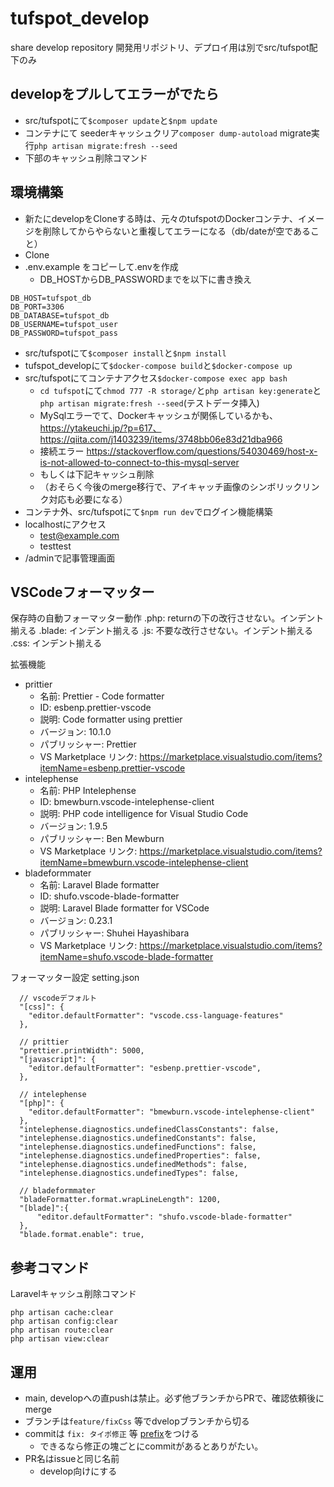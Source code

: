 # tufspot_develop
share develop repository
開発用リポジトリ、デプロイ用は別でsrc/tufspot配下のみ

## developをプルしてエラーがでたら
- src/tufspotにて`$composer update`と`$npm update`
- コンテナにて seederキャッシュクリア`composer dump-autoload` migrate実行`php artisan migrate:fresh --seed`
- 下部のキャッシュ削除コマンド

## 環境構築
- 新たにdevelopをCloneする時は、元々のtufspotのDockerコンテナ、イメージを削除してからやらないと重複してエラーになる（db/dateが空であること）
- Clone
- .env.example をコピーして.envを作成
  - DB_HOSTからDB_PASSWORDまでを以下に書き換え
```
DB_HOST=tufspot_db
DB_PORT=3306
DB_DATABASE=tufspot_db
DB_USERNAME=tufspot_user
DB_PASSWORD=tufspot_pass
```
- src/tufspotにて`$composer install`と`$npm install`
- tufspot_developにて`$docker-compose build`と`$docker-compose up`
- src/tufspotにてコンテナアクセス`$docker-compose exec app bash`
  - `cd tufspot`にて`chmod 777 -R storage/`と`php artisan key:generate`と`php artisan migrate:fresh --seed`(テストデータ挿入)
  - MySqlエラーでて、Dockerキャッシュが関係しているかも、https://ytakeuchi.jp/?p=617、https://qiita.com/j1403239/items/3748bb06e83d21dba966
  - 接続エラー https://stackoverflow.com/questions/54030469/host-x-is-not-allowed-to-connect-to-this-mysql-server
  - もしくは下記キャッシュ削除
  - （おそらく今後のmerge移行で、アイキャッチ画像のシンボリックリンク対応も必要になる）
- コンテナ外、src/tufspotにて`$npm run dev`でログイン機能構築
- localhostにアクセス
  - test@example.com
  - testtest
- /adminで記事管理画面

## VSCodeフォーマッター
保存時の自動フォーマッター動作
.php: returnの下の改行させない。インデント揃える
.blade: インデント揃える
.js: 不要な改行させない。インデント揃える
.css: インデント揃える

拡張機能
- prittier
  - 名前: Prettier - Code formatter
  - ID: esbenp.prettier-vscode
  - 説明: Code formatter using prettier
  - バージョン: 10.1.0
  - パブリッシャー: Prettier
  - VS Marketplace リンク: https://marketplace.visualstudio.com/items?itemName=esbenp.prettier-vscode
- intelephense
  - 名前: PHP Intelephense
  - ID: bmewburn.vscode-intelephense-client
  - 説明: PHP code intelligence for Visual Studio Code
  - バージョン: 1.9.5
  - パブリッシャー: Ben Mewburn
  - VS Marketplace リンク: https://marketplace.visualstudio.com/items?itemName=bmewburn.vscode-intelephense-client
- bladeformmater
  - 名前: Laravel Blade formatter
  - ID: shufo.vscode-blade-formatter
  - 説明: Laravel Blade formatter for VSCode
  - バージョン: 0.23.1
  - パブリッシャー: Shuhei Hayashibara
  - VS Marketplace リンク: https://marketplace.visualstudio.com/items?itemName=shufo.vscode-blade-formatter

フォーマッター設定
setting.json
```
  // vscodeデフォルト
  "[css]": {
    "editor.defaultFormatter": "vscode.css-language-features"
  },

  // prittier
  "prettier.printWidth": 5000,
  "[javascript]": {
    "editor.defaultFormatter": "esbenp.prettier-vscode",
  },

  // intelephense
  "[php]": {
    "editor.defaultFormatter": "bmewburn.vscode-intelephense-client"
  },
  "intelephense.diagnostics.undefinedClassConstants": false,
  "intelephense.diagnostics.undefinedConstants": false,
  "intelephense.diagnostics.undefinedFunctions": false,
  "intelephense.diagnostics.undefinedProperties": false,
  "intelephense.diagnostics.undefinedMethods": false,
  "intelephense.diagnostics.undefinedTypes": false,

  // bladeformmater
  "bladeFormatter.format.wrapLineLength": 1200,
  "[blade]":{
      "editor.defaultFormatter": "shufo.vscode-blade-formatter"
  },
  "blade.format.enable": true,
```
## 参考コマンド
Laravelキャッシュ削除コマンド
```
php artisan cache:clear
php artisan config:clear
php artisan route:clear
php artisan view:clear
```

## 運用
- main, developへの直pushは禁止。必ず他ブランチからPRで、確認依頼後にmerge
- ブランチは`feature/fixCss` 等でdvelopブランチから切る
- commitは `fix: タイポ修正` 等 [prefix](https://qiita.com/konatsu_p/items/dfe199ebe3a7d2010b3e)をつける
  - できるなら修正の塊ごとにcommitがあるとありがたい。
- PR名はissueと同じ名前
  - develop向けにする  
